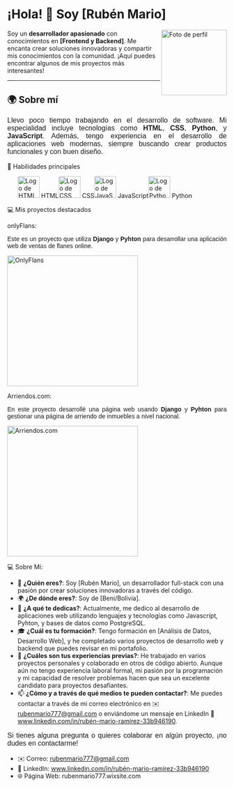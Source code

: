 # ¡Hola! 👋 Soy [Rubén Mario]

<img src="https://github.com/user-attachments/assets/651830df-0ca3-46a7-bf3e-f61b2d0e1a1b" alt="Foto de perfil" align="right" width="150px"/>

Soy un **desarrollador apasionado** con conocimientos en **[Frontend y Backend]**. Me encanta crear soluciones innovadoras y compartir mis conocimientos con la comunidad. ¡Aquí puedes encontrar algunos de mis proyectos más interesantes!

---

## 🌍 **Sobre mí**

<p style="font-family: 'Arial'; font-size: 16px; text-align: justify;">
  Llevo poco tiempo trabajando en el desarrollo de software. 
  Mi especialidad incluye tecnologías como <strong>HTML</strong>, <strong>CSS</strong>, <strong>Python</strong>, 
  y <strong>JavaScript</strong>. Además, tengo experiencia en el desarrollo de aplicaciones web modernas, 
  siempre buscando crear productos funcionales y con buen diseño.
</p>

🚀 Habilidades principales
<ul style="display: flex; list-style: none;"> <li><img src="https://upload.wikimedia.org/wikipedia/commons/thumb/6/61/HTML5_logo_and_wordmark.svg/512px-HTML5_logo_and_wordmark.svg.png" alt="Logo de HTML" width="50px"/> HTML</li>   <li><img src="https://encrypted-tbn0.gstatic.com/images?q=tbn:ANd9GcQtSYqk5aKm893xwz9bikSapmBMxpIPBnGqi4cIgB0O8E50ooF6JzXzQDy1erHzVK4gf8w&usqp=CAU" alt="Logo de CSS" width="50px"/> CSS</li>   <li><img src="https://upload.wikimedia.org/wikipedia/commons/6/6a/JavaScript-logo.png" alt="Logo de JavaScript" width="50px"/> JavaScript</li> <li><img src="https://upload.wikimedia.org/wikipedia/commons/thumb/c/c3/Python-logo-notext.svg/1869px-Python-logo-notext.svg.png" alt="Logo de Python" width="50px"/> Python</li> </ul>

💻 Mis proyectos destacados

onlyFlans:
<p style="font-family: 'Arial'; font-size: 14px; text-align: justify;"> Este es un proyecto que utiliza <strong>Django</strong> y <strong>Pyhton</strong> para desarrollar una aplicación web de ventas de flanes online. </p> <img src="[https://github.com/XR-Ruben/onlyflans.git]" alt="OnlyFlans" width="300px"/>

Arriendos.com:
<p style="font-family: 'Arial'; font-size: 14px; text-align: justify;"> En este proyecto desarrollé una página web usando <strong>Django</strong> y <strong>Pyhton</strong> para gestionar una página de arriendo de inmuebles a nivel nacional. </p> <img src="https://github.com/XR-Ruben/PROJECT_M7.git" alt="Arriendos.com" width="300px"/>

💻 Sobre Mí:

- 👋 **¿Quién eres?**: Soy [Rubén  Mario], un desarrollador full-stack con una pasión por crear soluciones innovadoras a través del código.
- 🌍 **¿De dónde eres?**: Soy de [Beni/Bolivia].
- 💼 **¿A qué te dedicas?**: Actualmente, me dedico al desarrollo de aplicaciones web utilizando lenguajes y tecnologías como Javascript, Pyhton, y bases de datos como PostgreSQL.
- 🎓 **¿Cuál es tu formación?**: Tengo formación en [Análisis de Datos, Desarrollo Web], y he completado varios proyectos de desarrollo web y backend que puedes revisar en mi portafolio.
- 🔧 **¿Cuáles son tus experiencias previas?**: He trabajado en varios proyectos personales y colaborado en otros de código abierto. Aunque aún no tengo experiencia laboral formal, mi pasión por la programación y mi capacidad de resolver problemas hacen que sea un excelente candidato para proyectos desafiantes.
- 📫 **¿Cómo y a través de qué medios te pueden contactar?**: Me puedes contactar a través de mi correo electrónico en ✉️ rubenmario777@gmail.com o enviándome un mensaje en LinkedIn 💼 www.linkedin.com/in/rubén-mario-ramírez-33b946190.

<p style="font-family: 'Arial'; font-size: 16px; text-align: justify;">
   Si tienes alguna pregunta o quieres colaborar en algún proyecto, ¡no dudes en contactarme!
</p>

- ✉️ Correo: rubenmario777@gmail.com
- 💼 LinkedIn: www.linkedin.com/in/rubén-mario-ramírez-33b946190
- 🌐 Página Web: rubenmario777.wixsite.com






<!--
**XR-Ruben/XR-Ruben** is a ✨ _special_ ✨ repository because its `README.md` (this file) appears on your GitHub profile.

Here are some ideas to get you started:

- 🔭 I’m currently working on ...
- 🌱 I’m currently learning ...
- 👯 I’m looking to collaborate on ...
- 🤔 I’m looking for help with ...
- 💬 Ask me about ...
- 📫 How to reach me: ...
- 😄 Pronouns: ...
- ⚡ Fun fact: ...
-->

